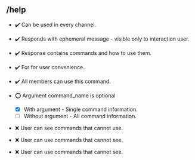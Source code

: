 ## /help

- :heavy_check_mark: Can be used in every channel.
- :heavy_check_mark: Responds with ephemeral message - visible only to interaction user.
- :heavy_check_mark: Response contains commands and how to use them.
- :heavy_check_mark: For for user convenience.
- :heavy_check_mark: All members can use this command.

- :o: Argument command_name is optional 
  - [x] With argument - Single command information.
  - [ ] Without argument - All command information.

- :x: User can see commands that cannot use.
- :x: User can use commands that cannot see.
- :x: User can use commands that cannot see.